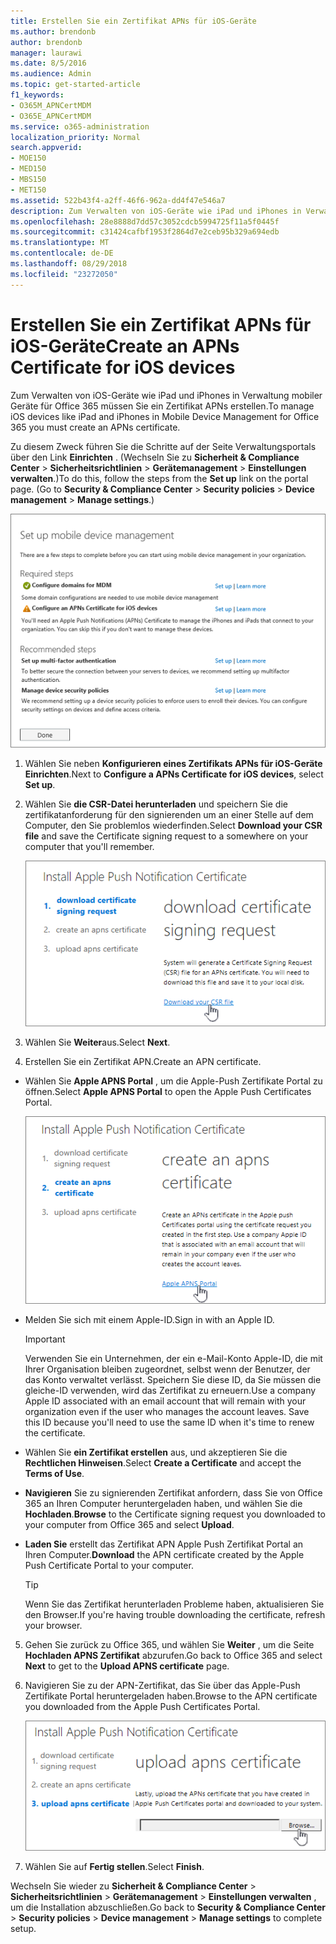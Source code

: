 ```yaml
---
title: Erstellen Sie ein Zertifikat APNs für iOS-Geräte
ms.author: brendonb
author: brendonb
manager: laurawi
ms.date: 8/5/2016
ms.audience: Admin
ms.topic: get-started-article
f1_keywords:
- O365M_APNCertMDM
- O365E_APNCertMDM
ms.service: o365-administration
localization_priority: Normal
search.appverid:
- MOE150
- MED150
- MBS150
- MET150
ms.assetid: 522b43f4-a2ff-46f6-962a-dd4f47e546a7
description: Zum Verwalten von iOS-Geräte wie iPad und iPhones in Verwaltung mobiler Geräte für Office 365 folgendermaßen Sie vor, um ein Zertifikat APNs zuerst zu erstellen.
ms.openlocfilehash: 28e8888d7dd57c3052cdcb5994725f11a5f0445f
ms.sourcegitcommit: c31424cafbf1953f2864d7e2ceb95b329a694edb
ms.translationtype: MT
ms.contentlocale: de-DE
ms.lasthandoff: 08/29/2018
ms.locfileid: "23272050"
---
```

# <a name="create-an-apns-certificate-for-ios-devices"></a><span data-ttu-id="d8d6e-103">Erstellen Sie ein Zertifikat APNs für iOS-Geräte</span><span class="sxs-lookup"><span data-stu-id="d8d6e-103">Create an APNs Certificate for iOS devices</span></span>

 <span data-ttu-id="d8d6e-104">Zum Verwalten von iOS-Geräte wie iPad und iPhones in Verwaltung mobiler Geräte für Office 365 müssen Sie ein Zertifikat APNs erstellen.</span><span class="sxs-lookup"><span data-stu-id="d8d6e-104">To manage iOS devices like iPad and iPhones in Mobile Device Management for Office 365 you must create an APNs certificate.</span></span> 
  
<span data-ttu-id="d8d6e-p101">Zu diesem Zweck führen Sie die Schritte auf der Seite Verwaltungsportals über den Link **Einrichten** . (Wechseln Sie zu **Sicherheit &amp; Compliance Center** \> **Sicherheitsrichtlinien** \> **Gerätemanagement** \> **Einstellungen verwalten**.)</span><span class="sxs-lookup"><span data-stu-id="d8d6e-p101">To do this, follow the steps from the **Set up** link on the portal page. (Go to **Security &amp; Compliance Center** \> **Security policies** \> **Device management** \> **Manage settings**.)</span></span>
  
![Richten Sie die Verwaltung von mobilen Geräten erforderlich und empfohlene Schritte](media/d71e3c76-b6b9-4549-ade6-cbfab846d908.png)
  
1. <span data-ttu-id="d8d6e-108">Wählen Sie neben **Konfigurieren eines Zertifikats APNs für iOS-Geräte** **Einrichten**.</span><span class="sxs-lookup"><span data-stu-id="d8d6e-108">Next to **Configure a APNs Certificate for iOS devices**, select **Set up**.</span></span>
    
2. <span data-ttu-id="d8d6e-109">Wählen Sie **die CSR-Datei herunterladen** und speichern Sie die zertifikatanforderung für den signierenden um an einer Stelle auf dem Computer, den Sie problemlos wiederfinden.</span><span class="sxs-lookup"><span data-stu-id="d8d6e-109">Select **Download your CSR file** and save the Certificate signing request to a somewhere on your computer that you'll remember.</span></span> 
    
    ![Im Dialogfeld APN Zertifikat installieren](media/03aa8a24-e95c-4077-9b6b-ef76a86bafd7.png)
  
3. <span data-ttu-id="d8d6e-111">Wählen Sie **Weiter**aus.</span><span class="sxs-lookup"><span data-stu-id="d8d6e-111">Select **Next**.</span></span>
    
4. <span data-ttu-id="d8d6e-112">Erstellen Sie ein Zertifikat APN.</span><span class="sxs-lookup"><span data-stu-id="d8d6e-112">Create an APN certificate.</span></span>
    
  - <span data-ttu-id="d8d6e-113">Wählen Sie **Apple APNS Portal** , um die Apple-Push Zertifikate Portal zu öffnen.</span><span class="sxs-lookup"><span data-stu-id="d8d6e-113">Select **Apple APNS Portal** to open the Apple Push Certificates Portal.</span></span> 
    
    ![Installieren von APN Cert Benachrichtigungsdialogfeld mit Apple APNS Portal ausgewählt](media/ce19f53c-f44a-470b-baf3-9278dfda2ba5.png)
  
  - <span data-ttu-id="d8d6e-115">Melden Sie sich mit einem Apple-ID.</span><span class="sxs-lookup"><span data-stu-id="d8d6e-115">Sign in with an Apple ID.</span></span>
    
    > [!IMPORTANT]
    > <span data-ttu-id="d8d6e-p102">Verwenden Sie ein Unternehmen, der ein e-Mail-Konto Apple-ID, die mit Ihrer Organisation bleiben zugeordnet, selbst wenn der Benutzer, der das Konto verwaltet verlässt. Speichern Sie diese ID, da Sie müssen die gleiche-ID verwenden, wird das Zertifikat zu erneuern.</span><span class="sxs-lookup"><span data-stu-id="d8d6e-p102">Use a company Apple ID associated with an email account that will remain with your organization even if the user who manages the account leaves. Save this ID because you'll need to use the same ID when it's time to renew the certificate.</span></span> 
  
  - <span data-ttu-id="d8d6e-118">Wählen Sie **ein Zertifikat erstellen** aus, und akzeptieren Sie die **Rechtlichen Hinweisen**.</span><span class="sxs-lookup"><span data-stu-id="d8d6e-118">Select **Create a Certificate** and accept the **Terms of Use**.</span></span>
    
  - <span data-ttu-id="d8d6e-119">**Navigieren** Sie zu signierenden Zertifikat anfordern, dass Sie von Office 365 an Ihren Computer heruntergeladen haben, und wählen Sie die **Hochladen**.</span><span class="sxs-lookup"><span data-stu-id="d8d6e-119">**Browse** to the Certificate signing request you downloaded to your computer from Office 365 and select **Upload**.</span></span>
    
  - <span data-ttu-id="d8d6e-120">**Laden Sie** erstellt das Zertifikat APN Apple Push Zertifikat Portal an Ihren Computer.</span><span class="sxs-lookup"><span data-stu-id="d8d6e-120">**Download** the APN certificate created by the Apple Push Certificate Portal to your computer.</span></span> 
    
    > [!TIP]
    > <span data-ttu-id="d8d6e-121">Wenn Sie das Zertifikat herunterladen Probleme haben, aktualisieren Sie den Browser.</span><span class="sxs-lookup"><span data-stu-id="d8d6e-121">If you're having trouble downloading the certificate, refresh your browser.</span></span> 
  
5. <span data-ttu-id="d8d6e-122">Gehen Sie zurück zu Office 365, und wählen Sie **Weiter** , um die Seite **Hochladen APNS Zertifikat** abzurufen.</span><span class="sxs-lookup"><span data-stu-id="d8d6e-122">Go back to Office 365 and select **Next** to get to the **Upload APNS certificate** page.</span></span> 
    
6. <span data-ttu-id="d8d6e-123">Navigieren Sie zu der APN-Zertifikat, das Sie über das Apple-Push Zertifikate Portal heruntergeladen haben.</span><span class="sxs-lookup"><span data-stu-id="d8d6e-123">Browse to the APN certificate you downloaded from the Apple Push Certificates Portal.</span></span>
    
    ![Klicken Sie auf die Schaltfläche Durchsuchen, um APNS Zertifikat auszuwählen, die Sie von Apple heruntergeladen haben](media/afe2849d-af23-4c55-9009-d8f25edaf6c0.png)
  
7. <span data-ttu-id="d8d6e-125">Wählen Sie auf **Fertig stellen**.</span><span class="sxs-lookup"><span data-stu-id="d8d6e-125">Select **Finish**.</span></span>
    
<span data-ttu-id="d8d6e-126">Wechseln Sie wieder zu **Sicherheit &amp; Compliance Center** \> **Sicherheitsrichtlinien** \> **Gerätemanagement** \> **Einstellungen verwalten** , um die Installation abzuschließen.</span><span class="sxs-lookup"><span data-stu-id="d8d6e-126">Go back to **Security &amp; Compliance Center** \> **Security policies** \> **Device management** \> **Manage settings** to complete setup.</span></span> 
  

